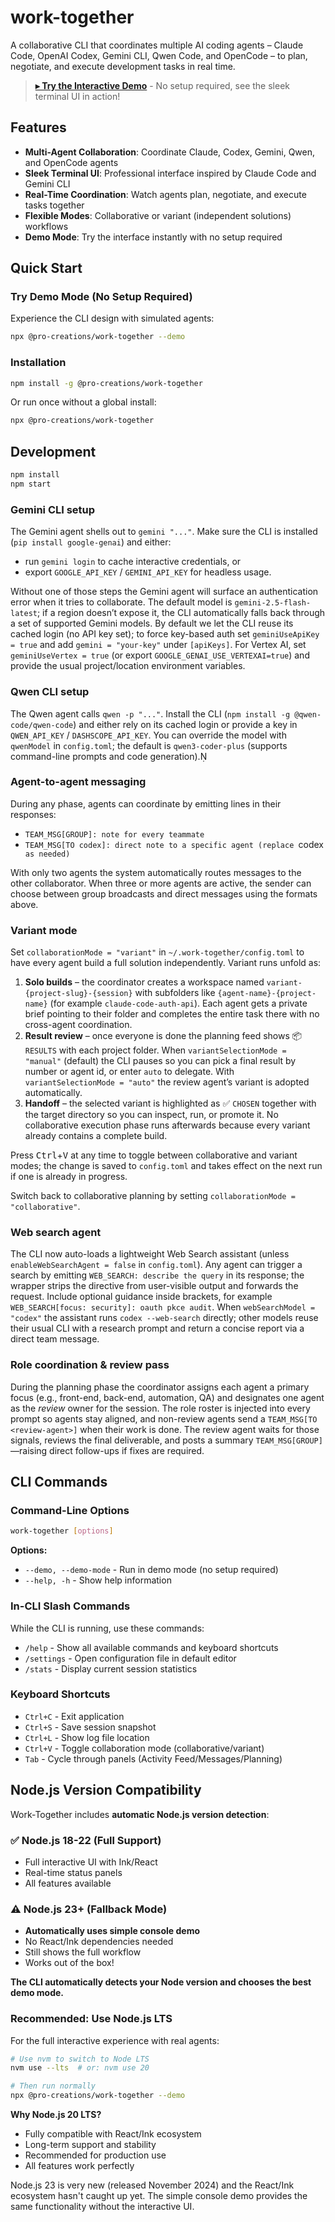 # work-together

A collaborative CLI that coordinates multiple AI coding agents – Claude Code, OpenAI Codex, Gemini CLI, Qwen Code, and OpenCode – to plan, negotiate, and execute development tasks in real time.

> **[▸ Try the Interactive Demo](./docs/cli-demo.md)** - No setup required, see the sleek terminal UI in action!

## Features

- **Multi-Agent Collaboration**: Coordinate Claude, Codex, Gemini, Qwen, and OpenCode agents
- **Sleek Terminal UI**: Professional interface inspired by Claude Code and Gemini CLI
- **Real-Time Coordination**: Watch agents plan, negotiate, and execute tasks together
- **Flexible Modes**: Collaborative or variant (independent solutions) workflows
- **Demo Mode**: Try the interface instantly with no setup required

## Quick Start

### Try Demo Mode (No Setup Required)

Experience the CLI design with simulated agents:

```bash
npx @pro-creations/work-together --demo
```

### Installation

```bash
npm install -g @pro-creations/work-together
```

Or run once without a global install:

```bash
npx @pro-creations/work-together
```

## Development

```bash
npm install
npm start
```

### Gemini CLI setup

The Gemini agent shells out to `gemini "..."`. Make sure the CLI is installed (`pip install google-genai`) and either:

- run `gemini login` to cache interactive credentials, or
- export `GOOGLE_API_KEY` / `GEMINI_API_KEY` for headless usage.

Without one of those steps the Gemini agent will surface an authentication error when it tries to collaborate. The default model is `gemini-2.5-flash-latest`; if a region doesn’t expose it, the CLI automatically falls back through a set of supported Gemini models. By default we let the CLI reuse its cached login (no API key set); to force key-based auth set `geminiUseApiKey = true` and add `gemini = "your-key"` under `[apiKeys]`. For Vertex AI, set `geminiUseVertex = true` (or export `GOOGLE_GENAI_USE_VERTEXAI=true`) and provide the usual project/location environment variables.

### Qwen CLI setup

The Qwen agent calls `qwen -p "..."`. Install the CLI (`npm install -g @qwen-code/qwen-code`) and either rely on its cached login or provide a key in `QWEN_API_KEY` / `DASHSCOPE_API_KEY`. You can override the model with `qwenModel` in `config.toml`; the default is `qwen3-coder-plus` (supports command-line prompts and code generation).

### Agent-to-agent messaging

During any phase, agents can coordinate by emitting lines in their responses:

- `TEAM_MSG[GROUP]: note for every teammate`
- `TEAM_MSG[TO codex]: direct note to a specific agent (replace `codex` as needed)`

With only two agents the system automatically routes messages to the other collaborator. When three or more agents are active, the sender can choose between group broadcasts and direct messages using the formats above.

### Variant mode

Set `collaborationMode = "variant"` in `~/.work-together/config.toml` to have every agent build a full solution independently. Variant runs unfold as:

1. **Solo builds** – the coordinator creates a workspace named `variant-{project-slug}-{session}` with subfolders like `{agent-name}-{project-name}` (for example `claude-code-auth-api`). Each agent gets a private brief pointing to their folder and completes the entire task there with no cross-agent coordination.
2. **Result review** – once everyone is done the planning feed shows 📦 `RESULTS` with each project folder. When `variantSelectionMode = "manual"` (default) the CLI pauses so you can pick a final result by number or agent id, or enter `auto` to delegate. With `variantSelectionMode = "auto"` the review agent’s variant is adopted automatically.
3. **Handoff** – the selected variant is highlighted as ✅ `CHOSEN` together with the target directory so you can inspect, run, or promote it. No collaborative execution phase runs afterwards because every variant already contains a complete build.

Press <kbd>Ctrl</kbd>+<kbd>V</kbd> at any time to toggle between collaborative and variant modes; the change is saved to `config.toml` and takes effect on the next run if one is already in progress.

Switch back to collaborative planning by setting `collaborationMode = "collaborative"`.

### Web search agent

The CLI now auto-loads a lightweight Web Search assistant (unless `enableWebSearchAgent = false` in `config.toml`). Any agent can trigger a search by emitting `WEB_SEARCH: describe the query` in its response; the wrapper strips the directive from user-visible output and forwards the request. Include optional guidance inside brackets, for example `WEB_SEARCH[focus: security]: oauth pkce audit`. When `webSearchModel = "codex"` the assistant runs `codex --web-search` directly; other models reuse their usual CLI with a research prompt and return a concise report via a direct team message.

### Role coordination & review pass

During the planning phase the coordinator assigns each agent a primary focus (e.g., front-end, back-end, automation, QA) and designates one agent as the _review_ owner for the session. The role roster is injected into every prompt so agents stay aligned, and non-review agents send a `TEAM_MSG[TO <review-agent>]` when their work is done. The review agent waits for those signals, reviews the final deliverable, and posts a summary `TEAM_MSG[GROUP]`—raising direct follow-ups if fixes are required.

## CLI Commands

### Command-Line Options

```bash
work-together [options]
```

**Options:**
- `--demo, --demo-mode` - Run in demo mode (no setup required)
- `--help, -h` - Show help information

### In-CLI Slash Commands

While the CLI is running, use these commands:

- `/help` - Show all available commands and keyboard shortcuts
- `/settings` - Open configuration file in default editor
- `/stats` - Display current session statistics

### Keyboard Shortcuts

- `Ctrl+C` - Exit application
- `Ctrl+S` - Save session snapshot
- `Ctrl+L` - Show log file location
- `Ctrl+V` - Toggle collaboration mode (collaborative/variant)
- `Tab` - Cycle through panels (Activity Feed/Messages/Planning)

## Node.js Version Compatibility

Work-Together includes **automatic Node.js version detection**:

### ✅ Node.js 18-22 (Full Support)
- Full interactive UI with Ink/React
- Real-time status panels
- All features available

### ⚠️ Node.js 23+ (Fallback Mode)
- **Automatically uses simple console demo**
- No React/Ink dependencies needed
- Still shows the full workflow
- Works out of the box!

**The CLI automatically detects your Node version and chooses the best demo mode.**

### Recommended: Use Node.js LTS

For the full interactive experience with real agents:

```bash
# Use nvm to switch to Node LTS
nvm use --lts  # or: nvm use 20

# Then run normally
npx @pro-creations/work-together --demo
```

**Why Node.js 20 LTS?**
- Fully compatible with React/Ink ecosystem
- Long-term support and stability
- Recommended for production use
- All features work perfectly

Node.js 23 is very new (released November 2024) and the React/Ink ecosystem hasn't caught up yet. The simple console demo provides the same functionality without the interactive UI.
